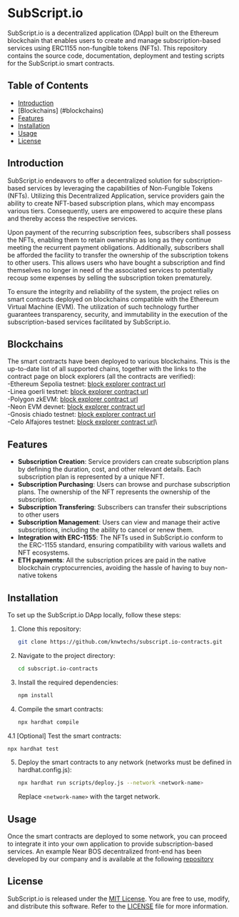 # SubScript.io

SubScript.io is a decentralized application (DApp) built on the 
Ethereum blockchain that enables users to create and manage 
subscription-based services using ERC1155 non-fungible tokens (NFTs). This 
repository contains the source code, documentation, deployment and testing scripts
for the SubScript.io smart contracts.

## Table of Contents

- [Introduction](#introduction)
- [Blockchains] (#blockchains)
- [Features](#features)
- [Installation](#installation)
- [Usage](#usage)
- [License](#license)

## Introduction

SubScript.io endeavors to offer a decentralized solution for subscription-based services by leveraging the capabilities of Non-Fungible Tokens (NFTs). Utilizing this Decentralized Application, service providers gain the ability to create NFT-based subscription plans, which may encompass various tiers. Consequently, users are empowered to acquire these plans and thereby access the respective services.

Upon payment of the recurring subscription fees, subscribers shall possess the NFTs, enabling them to retain ownership as long as they continue meeting the recurrent payment obligations. Additionally, subscribers shall be afforded the facility to transfer the ownership of the subscription tokens to other users. This allows users who have bought a subscription and find themselves no longer in need of the associated services to potentially recoup some expenses by selling the subscription token prematurely.

To ensure the integrity and reliability of the system, the project relies on smart contracts deployed on blockchains compatible with the Ethereum Virtual Machine (EVM). The utilization of such technology further guarantees transparency, security, and immutability in the execution of the subscription-based services facilitated by SubScript.io.

## Blockchains

The smart contracts have been deployed to various blockchains. This is the up-to-date list of all supported chains, together with the links to the contract page on block explorers (all the contracts are verified):\
  -Ethereum Sepolia testnet: [block explorer contract url](https://sepolia.etherscan.io/address/0x0abec91137108c54bdfa2b909e0ec529ecd99429)\
  -Linea goerli testnet: [block explorer contract url](https://goerli.lineascan.build/address/0x4b17e43e1ab6b6d2f6fb4978bb2ea0b9285b9603)\
  -Polygon zkEVM: [block explorer contract url](https://testnet-zkevm.polygonscan.com/address/0x29970f81d73d418e8a4c137c7de917aa51c50838)\
  -Neon EVM devnet: [block explorer contract url](https://devnet.neonscan.org/address/0x4b17E43E1Ab6b6D2F6FB4978BB2ea0b9285b9603)\
  -Gnosis chiado testnet: [block explorer contract url](https://gnosis-chiado.blockscout.com/address/0x29970f81D73D418E8A4C137c7DE917aa51C50838)\
  -Celo Alfajores testnet: [block explorer contract url](https://alfajores.celoscan.io/address/0x29970f81d73d418e8a4c137c7de917aa51c50838)\


## Features

- **Subscription Creation**: Service providers can create subscription 
plans by defining the duration, cost, and other relevant details. Each 
subscription plan is represented by a unique NFT.
- **Subscription Purchasing**: Users can browse and purchase subscription 
plans. The ownership of the NFT represents the ownership of the 
subscription.
- **Subscription Transfering**: Subscribers can transfer their subscriptions to other users
- **Subscription Management**: Users can view and manage their active 
subscriptions, including the ability to cancel or renew them.
- **Integration with ERC-1155**: The NFTs used in SubScript.io conform 
to the ERC-1155 standard, ensuring compatibility with various wallets and NFT ecosystems.
- **ETH payments**: All the subscription prices are paid in the native blockchain cryptocurrencies, avoiding the hassle of having to buy non-native tokens 

## Installation

To set up the SubScript.io DApp locally, follow these steps:

1. Clone this repository:

   ```bash
   git clone https://github.com/knwtechs/subscript.io-contracts.git
   ```

2. Navigate to the project directory:

   ```bash
   cd subscript.io-contracts
   ```

3. Install the required dependencies:

   ```bash
   npm install
   ```

4. Compile the smart contracts:

   ```bash
   npx hardhat compile
   ```

4.1 [Optional] Test the smart contracts:

   ```bash
   npx hardhat test
   ```

5. Deploy the smart contracts to any network (networks must be defined in 
hardhat.config.js):

   ```bash
   npx hardhat run scripts/deploy.js --network <network-name>
   ```

   Replace `<network-name>` with the target network.

## Usage

Once the smart contracts are deployed to some network, you can 
proceed to integrate it into your own application to provide 
subscription-based services. An example Near BOS decentralized front-end has been
developed by our company and is available at the following [repository](https://github.com/knwtechs/subscript.io-bos.git)


## License

SubScript.io is released under the [MIT License](LICENSE). You are 
free to use, modify, and distribute this software. Refer to the 
[LICENSE](LICENSE) file for more information.
